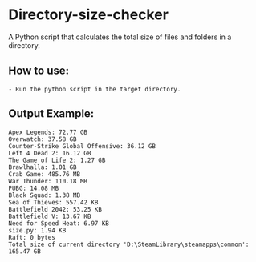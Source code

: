 # Directory-size-checker
A Python script that calculates the total size of files and folders in a directory. 

## How to use:
```
- Run the python script in the target directory.
```

## Output Example:
```
Apex Legends: 72.77 GB
Overwatch: 37.58 GB
Counter-Strike Global Offensive: 36.12 GB
Left 4 Dead 2: 16.12 GB
The Game of Life 2: 1.27 GB
Brawlhalla: 1.01 GB
Crab Game: 485.76 MB
War Thunder: 110.18 MB
PUBG: 14.08 MB
Black Squad: 1.38 MB
Sea of Thieves: 557.42 KB
Battlefield 2042: 53.25 KB
Battlefield V: 13.67 KB
Need for Speed Heat: 6.97 KB
size.py: 1.94 KB
Raft: 0 bytes
Total size of current directory 'D:\SteamLibrary\steamapps\common': 165.47 GB
```
